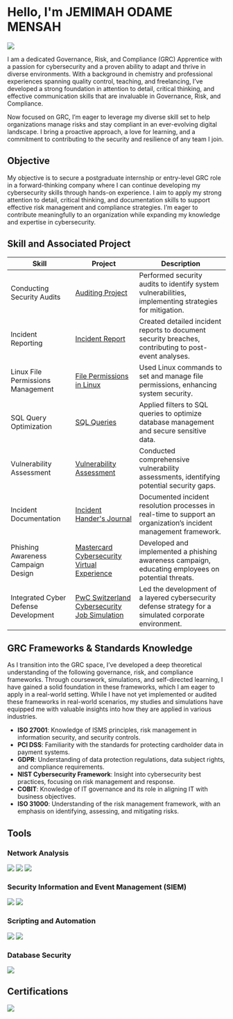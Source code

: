# Hello, I'm JEMIMAH ODAME MENSAH
<a href="https://www.linkedin.com/in/odmajemahm6772a/"><img src="https://img.shields.io/badge/-LinkedIn-0072b1?&style=for-the-badge&logo=linkedin&logoColor=white" /></a>


I am a dedicated Governance, Risk, and Compliance (GRC) Apprentice with a passion for cybersecurity and a proven ability to adapt and thrive in diverse environments. With a background in chemistry and professional experiences spanning quality control, teaching, and freelancing, I’ve developed a strong foundation in attention to detail, critical thinking, and effective communication skills that are invaluable in Governance, Risk, and Compliance.

Now focused on GRC, I’m eager to leverage my diverse skill set to help organizations manage risks and stay compliant in an ever-evolving digital landscape. I bring a proactive approach, a love for learning, and a commitment to contributing to the security and resilience of any team I join.

## Objective

My objective is to secure a postgraduate internship or entry-level GRC role in a forward-thinking company where I can continue developing my cybersecurity skills through hands-on experience. I aim to apply my strong attention to detail, critical thinking, and documentation skills to support effective risk management and compliance strategies. I’m eager to contribute meaningfully to an organization while expanding my knowledge and expertise in cybersecurity.

## Skill and Associated Project

| Skill                                         | Project         | Description              |
|-----------------------------------------------|----------------------------|--------------------------|
| Conducting Security Audits                            | <a href="https://github.com/Jemimah-Odame-Mensah/Auditing-Project">Auditing Project</a>| Performed security audits to identify system vulnerabilities, implementing strategies for mitigation.|
|Incident Reporting                  | <a href="https://github.com/Jemimah-Odame-Mensah/Incident-report">Incident Report</a>| Created detailed incident reports to document security breaches, contributing to post-event analyses.|
| Linux File Permissions Management | <a href="https://github.com/Jemimah-Odame-Mensah/Using-Linux-commands">File Permissions in Linux</a>| Used Linux commands to set and manage file permissions, enhancing system security.|
| SQL Query Optimization               | <a href="https://github.com/Jemimah-Odame-Mensah/SQL-queries">SQL Queries</a>| Applied filters to SQL queries to optimize database management and secure sensitive data.|
| Vulnerability Assessment                      | <a href="https://github.com/Jemimah-Odame-Mensah/Vulnerability-Assessment/blob/main/README.md">Vulnerability Assessment</a>| Conducted comprehensive vulnerability assessments, identifying potential security gaps.|
| Incident Documentation | <a href="https://github.com/Jemimah-Odame-Mensah/Incident-Handler-s-Journal/blob/main/README.md">Incident Hander's Journal</a>| Documented incident resolution processes in real-time to support an organization’s incident management framework.|
| Phishing Awareness Campaign Design       | <a href="https://github.com/Jemimah-Odame-Mensah/Mastercard-Cybersecurity-Virtual-Experience/blob/main/README.md">Mastercard Cybersecurity Virtual Experience</a>| Developed and implemented a phishing awareness campaign, educating employees on potential threats.|
| Integrated Cyber Defense Development   | <a href="https://github.com/Jemimah-Odame-Mensah/PwC-Switzerland-Cybersecurity-Job-Simulation/blob/main/README.md">PwC Switzerland Cybersecurity Job Simulation</a>| Led the development of a layered cybersecurity defense strategy for a simulated corporate environment.|

## GRC Frameworks & Standards Knowledge
As I transition into the GRC space, I’ve developed a deep theoretical understanding of the following governance, risk, and compliance frameworks. Through coursework, simulations, and self-directed learning, I have gained a solid foundation in these frameworks, which I am eager to apply in a real-world setting. While I have not yet implemented or audited these frameworks in real-world scenarios, my studies and simulations have equipped me with valuable insights into how they are applied in various industries.
- **ISO 27001**: Knowledge of ISMS principles, risk management in information security, and security controls.
- **PCI DSS**: Familiarity with the standards for protecting cardholder data in payment systems.
- **GDPR**: Understanding of data protection regulations, data subject rights, and compliance requirements.
- **NIST Cybersecurity Framework**: Insight into cybersecurity best practices, focusing on risk management and response.
- **COBIT**: Knowledge of IT governance and its role in aligning IT with business objectives.
- **ISO 31000**: Understanding of the risk management framework, with an emphasis on identifying, assessing, and mitigating risks.

## Tools

### Network Analysis
<div>
    <img src="https://img.shields.io/badge/-Wireshark-1679A7?&style=for-the-badge&logo=Wireshark&logoColor=white" />
    <img src="https://img.shields.io/badge/-Suricata-EF3B2D?&style=for-the-badge&logo=Suricata&logoColor=white" />
    <img src="https://img.shields.io/badge/-Tcpdump-4CAF50?&style=for-the-badge&logo=Tcpdump&logoColor=white" />
</div>

### Security Information and Event Management (SIEM)
<div>
    <img src="https://img.shields.io/badge/-Splunk-000000?&style=for-the-badge&logo=Splunk&logoColor=white" />
    <img src="https://img.shields.io/badge/-Chronicle-4285F4?&style=for-the-badge&logo=Chronicle&logoColor=white" />
</div>

### Scripting and Automation
<div>
    <img src="https://img.shields.io/badge/-Python-3776AB?&style=for-the-badge&logo=Python&logoColor=white" />
    <img src="https://img.shields.io/badge/-Bash-4EAA25?&style=for-the-badge&logo=GNU-Bash&logoColor=white" />
</div>

### Database Security
<div>
    <img src="https://img.shields.io/badge/-SQL-4479A1?&style=for-the-badge&logo=MySQL&logoColor=white" />
</div>




## Certifications
<div>
<img src="https://img.shields.io/badge/-Google_Cybersecurity-4285F4?&style=for-the-badge&logo=Google&logoColor=white" />
</div>

